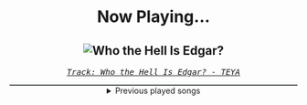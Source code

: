 <div align="center"> 
<h1>Now Playing...</h1>

![Who the Hell Is Edgar?](https://i.scdn.co/image/ab67616d00001e02b75dd1b7de969ef4e3a497c2)
--
_<samp><a href="https://open.spotify.com/track/3gUC7tGDPVLOq42vvTUVdI">Track: Who the Hell Is Edgar? - TEYA</a></samp>_

<div style="border: 1px #4B5054 solid"></div>
<details>
  <summary>
    Previous played songs
  </summary>
  <table>
    <thead>
      <tr>
        <th>
          Artist
        </th>
        <th>
          Song
        </th>
        <th>
          Link
        </th>
      </tr>
    </thead>
    <tbody>
      <tr><td>TEYA</td><td>Who the Hell Is Edgar?</td><td><a href="https://open.spotify.com/track/3gUC7tGDPVLOq42vvTUVdI">https://open.spotify.com/track/3gUC7tGDPVLOq42vvTUVdI</a></td></tr><tr><td>TEYA</td><td>Who the Hell Is Edgar?</td><td><a href="https://open.spotify.com/track/3gUC7tGDPVLOq42vvTUVdI">https://open.spotify.com/track/3gUC7tGDPVLOq42vvTUVdI</a></td></tr><tr><td>Linkin Park</td><td>Given Up - Third Encore Session</td><td><a href="https://open.spotify.com/track/2WeNHhMaE0jmPjHKktH0by">https://open.spotify.com/track/2WeNHhMaE0jmPjHKktH0by</a></td></tr><tr><td>Linkin Park</td><td>Across the Line</td><td><a href="https://open.spotify.com/track/4dbveKUpOx62SiwXQCALQH">https://open.spotify.com/track/4dbveKUpOx62SiwXQCALQH</a></td></tr><tr><td>Whitechapel</td><td>History is Silent</td><td><a href="https://open.spotify.com/track/5DRnSJsOaLPjaz6EJ6XuaQ">https://open.spotify.com/track/5DRnSJsOaLPjaz6EJ6XuaQ</a></td></tr><tr><td>Whitechapel</td><td>The Ones That Made Us</td><td><a href="https://open.spotify.com/track/236CBY0unmRKaUcloIIHJ3">https://open.spotify.com/track/236CBY0unmRKaUcloIIHJ3</a></td></tr><tr><td>Whitechapel</td><td>Anticure</td><td><a href="https://open.spotify.com/track/4N8jp4BFUXzhnIgh4xyBgX">https://open.spotify.com/track/4N8jp4BFUXzhnIgh4xyBgX</a></td></tr><tr><td>Whitechapel</td><td>A Bloodsoaked Symphony</td><td><a href="https://open.spotify.com/track/1AwjnKYHRhFWXYdQITorUi">https://open.spotify.com/track/1AwjnKYHRhFWXYdQITorUi</a></td></tr><tr><td>Whitechapel</td><td>Lost Boy</td><td><a href="https://open.spotify.com/track/13RQZpP6baWkHqIOZ1VXc8">https://open.spotify.com/track/13RQZpP6baWkHqIOZ1VXc8</a></td></tr><tr><td>Whitechapel</td><td>I Will Find You</td><td><a href="https://open.spotify.com/track/7nzv39tZyPfAouRp4qwEK5">https://open.spotify.com/track/7nzv39tZyPfAouRp4qwEK5</a></td></tr><tr><td>NEFFEX</td><td>Collapse</td><td><a href="https://open.spotify.com/track/4lDIuVbOluWcu2MWjCirQY">https://open.spotify.com/track/4lDIuVbOluWcu2MWjCirQY</a></td></tr><tr><td>Neoni</td><td>DARKSIDE</td><td><a href="https://open.spotify.com/track/6xlOnm5MITIKtixzJW8R0j">https://open.spotify.com/track/6xlOnm5MITIKtixzJW8R0j</a></td></tr><tr><td>Self Deception</td><td>Stockholm Hearts</td><td><a href="https://open.spotify.com/track/1jBSjxK2moF3NDzeEAUDbW">https://open.spotify.com/track/1jBSjxK2moF3NDzeEAUDbW</a></td></tr><tr><td>Loveless</td><td>MIDDLE OF THE NIGHT</td><td><a href="https://open.spotify.com/track/0CwiF8zPjl7ESC6nDnBvPo">https://open.spotify.com/track/0CwiF8zPjl7ESC6nDnBvPo</a></td></tr><tr><td>All Good Things</td><td>For the Glory</td><td><a href="https://open.spotify.com/track/1kd5qplldnxu16qcZXS3Yk">https://open.spotify.com/track/1kd5qplldnxu16qcZXS3Yk</a></td></tr><tr><td>Skillet</td><td>The Resistance</td><td><a href="https://open.spotify.com/track/5O9Dz0h08LuBi0aVvDcylh">https://open.spotify.com/track/5O9Dz0h08LuBi0aVvDcylh</a></td></tr><tr><td>Sabaton</td><td>Stormtroopers</td><td><a href="https://open.spotify.com/track/7cUHFTxJhxtZ5tpY34SMRw">https://open.spotify.com/track/7cUHFTxJhxtZ5tpY34SMRw</a></td></tr><tr><td>Ashes Remain</td><td>End of Me</td><td><a href="https://open.spotify.com/track/5Iuqf7d8G5SAvuKY7MKHbd">https://open.spotify.com/track/5Iuqf7d8G5SAvuKY7MKHbd</a></td></tr><tr><td>NF</td><td>HOPE</td><td><a href="https://open.spotify.com/track/12cZWGf5ZgLcKubEW9mx5q">https://open.spotify.com/track/12cZWGf5ZgLcKubEW9mx5q</a></td></tr><tr><td>Thousand Foot Krutch</td><td>Courtesy Call</td><td><a href="https://open.spotify.com/track/0AOmbw8AwDnwXhHC3OhdVB">https://open.spotify.com/track/0AOmbw8AwDnwXhHC3OhdVB</a></td></tr>
    </tbody>
  </table>
</details>

</div>
